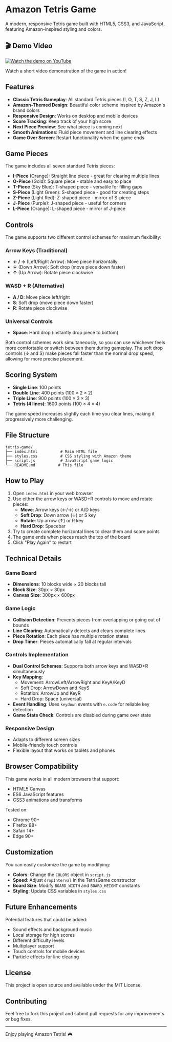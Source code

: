 # Amazon Tetris Game

A modern, responsive Tetris game built with HTML5, CSS3, and JavaScript, featuring Amazon-inspired styling and colors.

## 🎬 Demo Video

[![Watch the demo on YouTube](https://img.shields.io/badge/YouTube-Video-red?logo=youtube&style=for-the-badge)](https://www.youtube.com/watch?v=XKAQwAxlGVc)

Watch a short video demonstration of the game in action!

## Features

- **Classic Tetris Gameplay**: All standard Tetris pieces (I, O, T, S, Z, J, L)
- **Amazon-Themed Design**: Beautiful color scheme inspired by Amazon's brand colors
- **Responsive Design**: Works on desktop and mobile devices
- **Score Tracking**: Keep track of your high score
- **Next Piece Preview**: See what piece is coming next
- **Smooth Animations**: Fluid piece movement and line clearing effects
- **Game Over Screen**: Restart functionality when the game ends

## Game Pieces

The game includes all seven standard Tetris pieces:

- **I-Piece** (Orange): Straight line piece - great for clearing multiple lines
- **O-Piece** (Gold): Square piece - stable and easy to place
- **T-Piece** (Sky Blue): T-shaped piece - versatile for filling gaps
- **S-Piece** (Light Green): S-shaped piece - good for creating steps
- **Z-Piece** (Light Red): Z-shaped piece - mirror of S-piece
- **J-Piece** (Purple): J-shaped piece - useful for corners
- **L-Piece** (Orange): L-shaped piece - mirror of J-piece

## Controls

The game supports two different control schemes for maximum flexibility:

### Arrow Keys (Traditional)

- **← / →** (Left/Right Arrow): Move piece horizontally
- **↓** (Down Arrow): Soft drop (move piece down faster)
- **↑** (Up Arrow): Rotate piece clockwise

### WASD + R (Alternative)

- **A / D**: Move piece left/right
- **S**: Soft drop (move piece down faster)
- **R**: Rotate piece clockwise

### Universal Controls

- **Space**: Hard drop (instantly drop piece to bottom)

Both control schemes work simultaneously, so you can use whichever feels more comfortable or switch between them during gameplay. The soft drop controls (↓ and S) make pieces fall faster than the normal drop speed, allowing for more precise placement.

## Scoring System

- **Single Line**: 100 points
- **Double Line**: 400 points (100 × 2 × 2)
- **Triple Line**: 900 points (100 × 3 × 3)
- **Tetris (4 lines)**: 1600 points (100 × 4 × 4)

The game speed increases slightly each time you clear lines, making it progressively more challenging.

## File Structure

```
tetris-game/
├── index.html          # Main HTML file
├── styles.css          # CSS styling with Amazon theme
├── script.js           # JavaScript game logic
└── README.md          # This file
```

## How to Play

1. Open `index.html` in your web browser
2. Use either the arrow keys or WASD+R controls to move and rotate pieces:
   - **Move**: Arrow keys (←/→) or A/D keys
   - **Soft Drop**: Down arrow (↓) or S key
   - **Rotate**: Up arrow (↑) or R key
   - **Hard Drop**: Spacebar
3. Try to create complete horizontal lines to clear them and score points
4. The game ends when pieces reach the top of the board
5. Click "Play Again" to restart

## Technical Details

### Game Board

- **Dimensions**: 10 blocks wide × 20 blocks tall
- **Block Size**: 30px × 30px
- **Canvas Size**: 300px × 600px

### Game Logic

- **Collision Detection**: Prevents pieces from overlapping or going out of bounds
- **Line Clearing**: Automatically detects and clears complete lines
- **Piece Rotation**: Each piece has multiple rotation states
- **Drop Timer**: Pieces automatically fall at regular intervals

### Controls Implementation

- **Dual Control Schemes**: Supports both arrow keys and WASD+R simultaneously
- **Key Mapping**:
  - Movement: ArrowLeft/ArrowRight and KeyA/KeyD
  - Soft Drop: ArrowDown and KeyS
  - Rotation: ArrowUp and KeyR
  - Hard Drop: Space (universal)
- **Event Handling**: Uses `keydown` events with `e.code` for reliable key detection
- **Game State Check**: Controls are disabled during game over state

### Responsive Design

- Adapts to different screen sizes
- Mobile-friendly touch controls
- Flexible layout that works on tablets and phones

## Browser Compatibility

This game works in all modern browsers that support:

- HTML5 Canvas
- ES6 JavaScript features
- CSS3 animations and transforms

Tested on:

- Chrome 90+
- Firefox 88+
- Safari 14+
- Edge 90+

## Customization

You can easily customize the game by modifying:

- **Colors**: Change the `COLORS` object in `script.js`
- **Speed**: Adjust `dropInterval` in the TetrisGame constructor
- **Board Size**: Modify `BOARD_WIDTH` and `BOARD_HEIGHT` constants
- **Styling**: Update CSS variables in `styles.css`

## Future Enhancements

Potential features that could be added:

- Sound effects and background music
- Local storage for high scores
- Different difficulty levels
- Multiplayer support
- Touch controls for mobile devices
- Particle effects for line clearing

## License

This project is open source and available under the MIT License.

## Contributing

Feel free to fork this project and submit pull requests for any improvements or bug fixes.

---

Enjoy playing Amazon Tetris! 🎮
